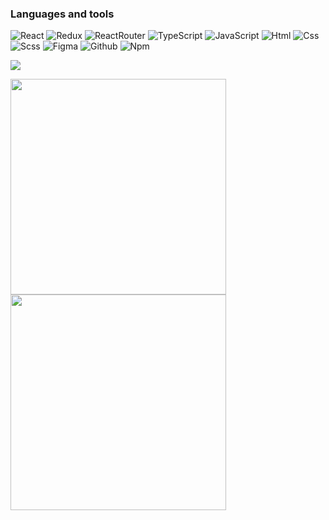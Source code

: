 ### Languages and tools

![React](https://img.shields.io/badge/React-20232A?style=for-the-badge&logo=react)
![Redux](https://img.shields.io/badge/Redux-20232A?style=for-the-badge&logo=redux&logoColor=7749BD)
![ReactRouter](https://img.shields.io/badge/React_Router-20232A?style=for-the-badge&logo=react-router)
![TypeScript](https://img.shields.io/badge/TypeScript-20232A?style=for-the-badge&logo=typescript)
![JavaScript](https://img.shields.io/badge/JavaScript-20232A?style=for-the-badge&logo=javascript)
![Html](https://img.shields.io/badge/HTML5-20232A?style=for-the-badge&logo=html5)
![Css](https://img.shields.io/badge/CSS3-20232A?style=for-the-badge&logo=css3&logoColor=369AD6)
![Scss](https://img.shields.io/badge/scss-20232A?style=for-the-badge&logo=sass)
![Figma](https://img.shields.io/badge/figma-20232A?style=for-the-badge&logo=figma)
![Github](https://img.shields.io/badge/github-20232A?style=for-the-badge&logo=github)
![Npm](https://img.shields.io/badge/npm-20232A?style=for-the-badge&logo=npm)
  
<p align = "flex-start">
  <img src = "http://github-profile-summary-cards.vercel.app/api/cards/profile-details?username=paintdrip&theme=2077">
</p>

<p align = "flex-start">
  <img src = "http://github-profile-summary-cards.vercel.app/api/cards/repos-per-language?username=paintdrip&theme=2077" width = 345>
  <img src = "http://github-profile-summary-cards.vercel.app/api/cards/stats?username=paintdrip&theme=2077" width = 345>
</p>
